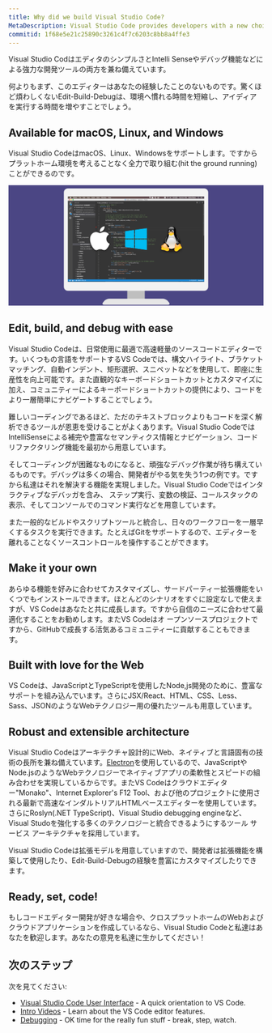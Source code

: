 ```yaml
---
title: Why did we build Visual Studio Code?
MetaDescription: Visual Studio Code provides developers with a new choice of tool that combines the simplicity of a code editor with the best tooling for their core edit-build-debug cycle. Visual Studio Code is available for macOS, Linux, and Windows.
commitid: 1f68e5e21c25890c3261c4f7c6203c8bb8a4ffe3
---
```


Visual Studio CodはエディタのシンプルさとIntelli Senseやデバッグ機能などによる強力な開発ツールの両方を兼ね備えています。

何よりもまず、このエディターはあなたの経験したことのないものです。驚くほど煩わしくないEdit-Build-Debugは、環境へ慣れる時間を短縮し、アイディアを実行する時間を増やすことでしょう。

## Available for macOS, Linux, and Windows

Visual Studio CodeはmacOS、Linux、Windowsをサポートします。ですからプラットホーム環境を考えることなく全力で取り組む(hit the ground running)ことができるのです。

![Visual Studio Code runs on Mac, Linux and Windows](images/whyvscode/macwinlinux2.png)

## Edit, build, and debug with ease

Visual Studio Codeは、日常使用に最適で高速軽量のソースコードエディターです。いくつもの言語をサポートするVS Codeでは、構文ハイライト、ブラケットマッチング、自動インデント、矩形選択、スニペットなどを使用して、即座に生産性を向上可能です。また直観的なキーボードショートカットとカスタマイズに加え、コミュニティーによるキーボードショートカットの提供により、コードをより一層簡単にナビゲートすることでしょう。

難しいコーディングであるほど、ただのテキストブロックよりもコードを深く解析できるツールが恩恵を受けることがよくあります。Visual Studio CodeではIntelliSenseによる補完や豊富なセマンティクス情報とナビゲーション、コードリファクタリング機能を最初から用意しています。

そしてコーディングが困難なものになると、頑強なデバッグ作業が待ち構えているものです。デバッグは多くの場合、開発者がやる気を失う1つの例です。ですから私達はそれを解決する機能を実現しました。Visual Studio Codeではインタラクティブなデバッガを含み、 ステップ実行、変数の検証、コールスタックの表示、そしてコンソールでのコマンド実行などを用意しています。

また一般的なビルドやスクリプトツールと統合し、日々のワークフローを一層早くするタスクを実行できます。たとえばGitをサポートするので、エディターを離れることなくソースコントロールを操作することができます。

## Make it your own

あらゆる機能を好みに合わせてカスタマイズし、サードパーティー拡張機能をいくつでもインストールできます。ほとんどのシナリオをすぐに設定なしで使えますが、VS Codeはあなたと共に成長します。ですから自信のニーズに合わせて最適化することをお勧めします。またVS Codeはオ ープンソースプロジェクトですから、GitHubで成長する活気あるコミュニティーに貢献することもできます。

## Built with love for the Web

VS Codeは、JavaScriptとTypeScriptを使用したNode,js開発のために、豊富なサポートを組み込んでいます。さらにJSX/React、HTML、CSS、Less、Sass、JSONのようなWebテクノロジー用の優れたツールも用意しています。

## Robust and extensible architecture

Visual Studio Codeはアーキテクチャ設計的にWeb、ネイティブと言語固有の技術の長所を兼ね備えています。[Electron](https://github.com/electron/electron)を使用しているので、JavaScriptやNode.jsのようなWebテクノロジーでネイティブアプリの柔軟性とスピードの組み合わせを実現しているからです。またVS Codeはクラウドエディター"Monako"、Internet Explorer's F12 Tool、および他のプロジェクトに使用される最新で高速なインダルトリアルHTMLベースエディターを使用しています。さらにRoslyn(.NET TypeScript)、Visual Studio debugging engineなど、Visual Studoを強化する多くのテクノロジーと統合できるようにするツール サービス アーキテクチャを採用しています。

Visual Studio Codeは拡張モデルを用意していますので、開発者は拡張機能を構築して使用したり、Edit-Build-Debugの経験を豊富にカスタマイズしたりできます。

## Ready, set, code!

もしコードエディター開発が好きな場合や、クロスプラットホームのWebおよびクラウドアプリケーションを作成しているなら、Visual Studio Codeと私達はあなたを歓迎します。あなたの意見を私達に生かしてください！

## 次のステップ

次を見てください:

* [Visual Studio Code User Interface](/docs/getstarted/userinterface.md) - A quick orientation to VS Code.
* [Intro Videos](/docs/getstarted/introvideos.md) - Learn about the VS Code editor features.
* [Debugging](/docs/userguide/debugging.md) - OK time for the really fun stuff - break, step, watch.
